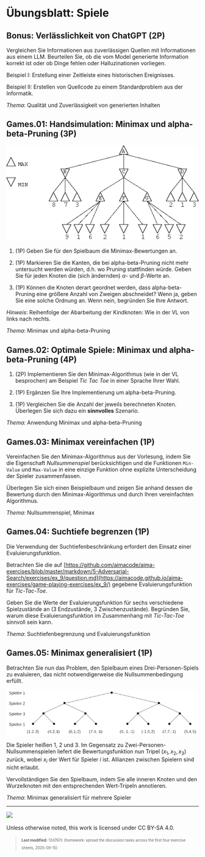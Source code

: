 # Übungsblatt: Spiele

## Bonus: Verlässlichkeit von ChatGPT (2P)

Vergleichen Sie Informationen aus zuverlässigen Quellen mit
Informationen aus einem LLM. Beurteilen Sie, ob die vom Model generierte
Information korrekt ist oder ob Dinge fehlen oder Halluzinationen
vorliegen.

Beispiel I: Erstellung einer Zeitleiste eines historischen Ereignisses.

Beispiel II: Erstellen von Quellcode zu einem Standardproblem aus der
Informatik.

*Thema*: Qualität und Zuverlässigkeit von generierten Inhalten

## Games.01: Handsimulation: Minimax und alpha-beta-Pruning (3P)

![alphabeta](alphabeta.png)

1.  (1P) Geben Sie für den Spielbaum die Minimax-Bewertungen an.

2.  (1P) Markieren Sie die Kanten, die bei alpha-beta-Pruning nicht mehr
    untersucht werden würden, d.h. wo Pruning stattfinden würde. Geben
    Sie für jeden Knoten die (sich ändernden) $`\alpha`$- und
    $`\beta`$-Werte an.

3.  (1P) Können die Knoten derart geordnet werden, dass
    alpha-beta-Pruning eine größere Anzahl von Zweigen abschneidet? Wenn
    ja, geben Sie eine solche Ordnung an. Wenn nein, begründen Sie Ihre
    Antwort.

*Hinweis*: Reihenfolge der Abarbeitung der Kindknoten: Wie in der VL von
links nach rechts.

*Thema*: Minimax und alpha-beta-Pruning

## Games.02: Optimale Spiele: Minimax und alpha-beta-Pruning (4P)

1.  (2P) Implementieren Sie den Minimax-Algorithmus (wie in der VL
    besprochen) am Beispiel *Tic Tac Toe* in einer Sprache Ihrer Wahl.

2.  (1P) Ergänzen Sie Ihre Implementierung um alpha-beta-Pruning.

3.  (1P) Vergleichen Sie die Anzahl der jeweils berechneten Knoten.
    Überlegen Sie sich dazu ein **sinnvolles** Szenario.

*Thema*: Anwendung Minimax und alpha-beta-Pruning

## Games.03: Minimax vereinfachen (1P)

Vereinfachen Sie den Minimax-Algorithmus aus der Vorlesung, indem Sie
die Eigenschaft *Nullsummenspiel* berücksichtigen und die Funktionen
`Min-Value` und `Max-Value` in eine einzige Funktion ohne explizite
Unterscheidung der Spieler zusammenfassen.

Überlegen Sie sich einen Beispielbaum und zeigen Sie anhand dessen die
Bewertung durch den Minimax-Algorithmus und durch Ihren vereinfachten
Algorithmus.

*Thema*: Nullsummenspiel, Minimax

## Games.04: Suchtiefe begrenzen (1P)

Die Verwendung der Suchtiefenbeschränkung erfordert den Einsatz einer
Evaluierungsfunktion.

Betrachten Sie die auf
[https://github.com/aimacode/aima-exercises/blob/master/markdown/5-Adversarial-Search/exercises/ex_9/question.md](https://aimacode.github.io/aima-exercises/game-playing-exercises/ex_9/)
gegebene Evaluierungsfunktion für *Tic-Tac-Toe*.

Geben Sie die Werte der Evaluierungsfunktion für sechs verschiedene
Spielzustände an (3 Endzustände, 3 Zwischenzustände). Begründen Sie,
warum diese Evaluierungsfunktion im Zusammenhang mit *Tic-Tac-Toe*
sinnvoll sein kann.

*Thema*: Suchtiefenbegrenzung und Evaluierungsfunktion

## Games.05: Minimax generalisiert (1P)

Betrachten Sie nun das Problem, den Spielbaum eines Drei-Personen-Spiels
zu evaluieren, das nicht notwendigerweise die Nullsummenbedingung
erfüllt.

![minmax-multiplayer](minmax-multiplayer.png)

Die Spieler heißen 1, 2 und 3. Im Gegensatz zu
Zwei-Personen-Nullsummenspielen liefert die Bewertungsfunktion nun
Tripel $`(x_1, x_2, x_3)`$ zurück, wobei $`x_i`$ der Wert für Spieler
$`i`$ ist. Allianzen zwischen Spielern sind nicht erlaubt.

Vervollständigen Sie den Spielbaum, indem Sie alle inneren Knoten und
den Wurzelknoten mit den entsprechenden Wert-Tripeln annotieren.

*Thema*: Minimax generalisiert für mehrere Spieler

------------------------------------------------------------------------

<img src="https://licensebuttons.net/l/by-sa/4.0/88x31.png" width="10%">

Unless otherwise noted, this work is licensed under CC BY-SA 4.0.

<blockquote><p><sup><sub><strong>Last modified:</strong> 12d767c (homework: spread the discussion tasks across the first four exercise sheets, 2025-09-15)<br></sub></sup></p></blockquote>
